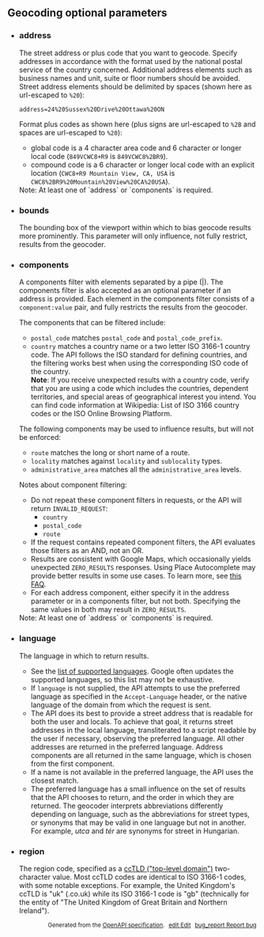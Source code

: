 <!--- This is a generated file, do not edit! -->
<!--- [START maps_http_parameters_geocode] -->


<h2 id="geocoding-optional-parameters">Geocoding optional parameters</h2>

-   <h3 id="address">address</h3>

    The street address or plus code that you want to geocode. Specify addresses in accordance with the format used by the national postal service of the country concerned. Additional address elements such as business names and unit, suite or floor numbers should be avoided. Street address elements should be delimited by spaces (shown here as url-escaped to `%20`):

    ```
    address=24%20Sussex%20Drive%20Ottawa%20ON
    ```

    Format plus codes as shown here (plus signs are url-escaped to `%2B` and spaces are url-escaped to `%20`):

    -   global code is a 4 character area code and 6 character or longer local code (`849VCWC8+R9` is `849VCWC8%2BR9`).
    -   compound code is a 6 character or longer local code with an explicit location (`CWC8+R9 Mountain View, CA, USA` is `CWC8%2BR9%20Mountain%20View%20CA%20USA`).

    <div class="note">Note: At least one of `address` or `components` is required.</div>

-   <h3 id="bounds">bounds</h3>

    The bounding box of the viewport within which to bias geocode results more prominently. This parameter will only influence, not fully restrict, results from the geocoder.

-   <h3 id="components">components</h3>

    A components filter with elements separated by a pipe (|). The components filter is also accepted as an optional parameter if an address is provided. Each element in the components filter consists of a `component:value` pair, and fully restricts the results from the geocoder.

    The components that can be filtered include:

    -   `postal_code` matches `postal_code` and `postal_code_prefix`.
    -   `country` matches a country name or a two letter ISO 3166-1 country code. The API follows the ISO standard for defining countries, and the filtering works best when using the corresponding ISO code of the country.
        <aside class="note"><strong>Note</strong>: If you receive unexpected results with a country code, verify that you are using a code which includes the countries, dependent territories, and special areas of geographical interest you intend. You can find code information at Wikipedia: List of ISO 3166 country codes or the ISO Online Browsing Platform.</aside>

    The following components may be used to influence results, but will not be enforced:

    -   `route` matches the long or short name of a route.
    -   `locality` matches against `locality` and `sublocality` types.
    -   `administrative_area` matches all the `administrative_area` levels.

    Notes about component filtering:

    -   Do not repeat these component filters in requests, or the API will return `INVALID_REQUEST`:
        -   `country`
        -   `postal_code`
        -   `route`
    -   If the request contains repeated component filters, the API evaluates those filters as an AND, not an OR.
    -   Results are consistent with Google Maps, which occasionally yields unexpected `ZERO_RESULTS` responses. Using Place Autocomplete may provide better results in some use cases. To learn more, see [this FAQ](https://developers.devsite.corp.google.com/maps/documentation/geocoding/faq#trbl_component_filtering).
    -   For each address component, either specify it in the address parameter or in a components filter, but not both. Specifying the same values in both may result in `ZERO_RESULTS`.

    <div class="note">Note: At least one of `address` or `components` is required.</div>

-   <h3 id="language">language</h3>

    The language in which to return results.

    -   See the [list of supported languages](https://developers.google.com/maps/faq#languagesupport). Google often updates the supported languages, so this list may not be exhaustive.
    -   If `language` is not supplied, the API attempts to use the preferred language as specified in the `Accept-Language` header, or the native language of the domain from which the request is sent.
    -   The API does its best to provide a street address that is readable for both the user and locals. To achieve that goal, it returns street addresses in the local language, transliterated to a script readable by the user if necessary, observing the preferred language. All other addresses are returned in the preferred language. Address components are all returned in the same language, which is chosen from the first component.
    -   If a name is not available in the preferred language, the API uses the closest match.
    -   The preferred language has a small influence on the set of results that the API chooses to return, and the order in which they are returned. The geocoder interprets abbreviations differently depending on language, such as the abbreviations for street types, or synonyms that may be valid in one language but not in another. For example, *utca* and *tér* are synonyms for street in Hungarian.

-   <h3 id="region">region</h3>

    The region code, specified as a [ccTLD ("top-level domain")](https://en.wikipedia.org/wiki/List_of_Internet_top-level_domains#Country_code_top-level_domains) two-character value. Most ccTLD codes are identical to ISO 3166-1 codes, with some notable exceptions. For example, the United Kingdom's ccTLD is "uk" (.co.uk) while its ISO 3166-1 code is "gb" (technically for the entity of "The United Kingdom of Great Britain and Northern Ireland").


<p style="text-align: right; font-size: smaller;">Generated from the <a class="gc-analytics-event" data-category="GMP" data-label="openapi-github" href="https://github.com/googlemaps/openapi-specification" title="Google Maps Platform OpenAPI Specification" class="external">OpenAPI specification</a>.
<a class="gc-analytics-event" data-category="GMP" data-label="openapi-github-maps-http-parameters-geocode" data-action="edit" style="margin-left: 5px;" href="https://github.com/googlemaps/openapi-specification/tree/main/specification/parameters" title="Edit on GitHub"><span class="material-icons">edit</span> Edit</a>
<a class="gc-analytics-event" data-category="GMP" data-label="openapi-github-maps-http-parameters-geocode" data-action="bug" style="margin-left: 5px;" href="https://github.com/googlemaps/openapi-specification/issues/new?assignees=&labels=type%3A+bug%2C+triage+me&template=bug_report.md&title=[parameters] Bug - /maps/api/geocode/json" title="File bug for parameters on GitHub"><span class="material-icons">bug_report</span> Report bug</a>
</p>

<!--- [END maps_http_parameters_geocode] -->